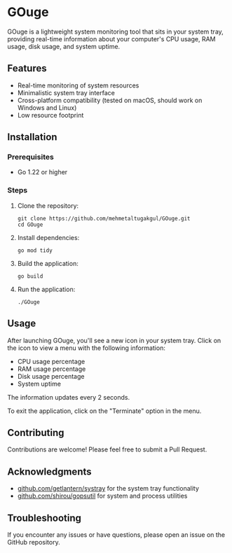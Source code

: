 # GOuge

GOuge is a lightweight system monitoring tool that sits in your system tray, providing real-time information about your computer's CPU usage, RAM usage, disk usage, and system uptime.

## Features

- Real-time monitoring of system resources
- Minimalistic system tray interface
- Cross-platform compatibility (tested on macOS, should work on Windows and Linux)
- Low resource footprint

## Installation

### Prerequisites

- Go 1.22 or higher

### Steps

1. Clone the repository:
   ```
   git clone https://github.com/mehmetaltugakgul/GOuge.git
   cd GOuge
   ```

2. Install dependencies:
   ```
   go mod tidy
   ```

3. Build the application:
   ```
   go build
   ```

4. Run the application:
   ```
   ./GOuge
   ```

## Usage

After launching GOuge, you'll see a new icon in your system tray. Click on the icon to view a menu with the following information:

- CPU usage percentage
- RAM usage percentage
- Disk usage percentage
- System uptime

The information updates every 2 seconds.

To exit the application, click on the "Terminate" option in the menu.

## Contributing

Contributions are welcome! Please feel free to submit a Pull Request.

## Acknowledgments

- [github.com/getlantern/systray](https://github.com/getlantern/systray) for the system tray functionality
- [github.com/shirou/gopsutil](https://github.com/shirou/gopsutil) for system and process utilities

## Troubleshooting

If you encounter any issues or have questions, please open an issue on the GitHub repository.
